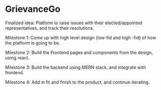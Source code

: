 # GrievanceGo

Finalized idea: Platform to raise issues with their elected/appointed representatives, and track their resolutions.

Milestone 1: Come up with high level design (low-fid and high -fid) of how the platform is going to be.

Milestone 2: Build the Frontend pages and components from the design, using react.

Milestone 3: Build the backend using MERN stack, and integrate with frontend.

Milestone 4: Add in fit and finish to the product, and continue iterating.
